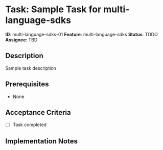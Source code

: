 # Task: Sample Task for multi-language-sdks

**ID**: multi-language-sdks-01
**Feature**: multi-language-sdks
**Status**: TODO
**Assignee**: TBD

## Description
Sample task description

## Prerequisites
- None

## Acceptance Criteria
- [ ] Task completed

## Implementation Notes
<!-- Add implementation notes -->
